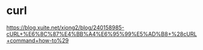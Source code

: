 # curl 


https://blog.xuite.net/xiong2/blog/240158985-cURL+%E6%8C%87%E4%BB%A4%E6%95%99%E5%AD%B8+%28cURL+command+how-to%29
